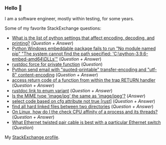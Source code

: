 ### Hello 👋

I am a software engineer, mostly within testing, for some years.

Some of my favorite StackExchange questions:

* [What is the list of python settings that affect encoding, decoding, and printing?](https://stackoverflow.com/questions/54625182/) (_Question + Answer_)
* [Python Windows embeddable package fails to run "No module named pip" "The system cannot find the path specified: 'C:\\python-3.9.6-embed-amd64\\DLLs'"](https://stackoverflow.com/questions/68958635/python-windows-embeddable-package-fails-to-run-no-module-named-pip-the-system/68958636#68958636) (_Question + Answer_)
* [rustdoc force for private function](https://stackoverflow.com/questions/73316135/rustdoc-force-for-private-function) (_Question_)
* [Python send email with "quoted-printable" transfer-encoding and "utf-8" content-encoding](https://stackoverflow.com/questions/31714221/python-send-email-with-quoted-printable-transfer-encoding-and-utf-8-content) (_Question + Answer_)
* [access return code of a function from within the trap RETURN handler](https://stackoverflow.com/questions/32086595/access-return-code-of-a-function-from-within-the-trap-return-handler) (_Question + Answer_)
* [rustdoc link to enum variant](https://stackoverflow.com/questions/73316074/rustdoc-link-to-enum-variant/73316075#73316075) (_Question + Answer_)
* [Is the MIME type 'image/jpg' the same as 'image/jpeg'?](https://stackoverflow.com/questions/33692835/is-the-mime-type-image-jpg-the-same-as-image-jpeg/54488403#54488403) (_Answer_)
* [select code based on cfg attribute not true [rust]](https://stackoverflow.com/questions/71699737/select-code-based-on-cfg-attribute-not-true-rust/71699738#71699738) (_Question + Answer_)
* [find all hard linked files between two directories](https://unix.stackexchange.com/questions/275868/find-all-hard-linked-files-between-two-directories) (_Question + Answer_)
* [On Linux, how do I the check CPU affinity of a process and its threads?](https://serverfault.com/questions/462454/on-linux-how-do-i-the-check-cpu-affinity-of-a-process-and-its-threads/462455#462455) (_Question + Answer_)
* [What Ethernet twisted pair cable is best with a particular Ethernet switch](https://serverfault.com/questions/1089864/what-ethernet-twisted-pair-cable-is-best-with-a-particular-ethernet-switch) (_Question_)

My [StackExchange profile](https://stackexchange.com/users/216253/jamesthomasmoon?tab=top).
